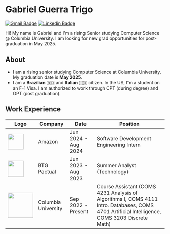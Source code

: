<!---
Trigozord/Trigozord is a ✨ special ✨ repository because its `README.md` (this file) appears on your GitHub profile.
You can click the Preview link to take a look at your changes.
--->
# Gabriel Guerra Trigo
[![Gmail Badge](https://img.shields.io/badge/-gabrielguerratrigo20-c14438?style=flat&logo=Gmail&logoColor=white&link=mailto:gabrielguerratrigo20@gmail.com)](mailto:gabrielguerratrigo20@gmail.com)
[![Linkedin Badge](https://img.shields.io/badge/-gabriel-blue?style=flat&logo=Linkedin&logoColor=white&link=https://www.linkedin.com/in/gabriel-trigo-b3a22a23b/)](https://www.linkedin.com/in/gabriel-trigo-b3a22a23b/)

Hi! My name is Gabriel and I'm a rising Senior studying Computer Science @ Columbia University. I am looking for new grad opportunities for post-graduation in May 2025.

## About
- I am a rising senior studying Computer Science at Columbia University. My graduation date is **May 2025**.
- I am a **Brazilian** 🇧🇷 and **Italian** 🇮🇹 citizen. In the US, I'm a student on an F-1 Visa. I am authorized to work through CPT (during degree) and OPT (post graduation).

## Work Experience
| Logo | Company | Date | Position |
| ------------ | ------------ | ---- | ------- |
| <img src="https://es.logodownload.org/wp-content/uploads/2019/07/amazon-logo-81.png" height="50"> | Amazon | Jun 2024 - Aug 2024 | Software Development Engineering Intern |
| <img src="https://performance.btgpactual.com/app/index_files/logo_btg_azul.png" height="50"> | BTG Pactual | Jun 2023 - Aug 2023 | Summer Analyst (Technology) |
| <img src="https://logos-download.com/wp-content/uploads/2020/06/Columbia_University_Logo.png" height="80"> | Columbia University | Sep 2022 - Present | Course Assistant (COMS 4231 Analysis of Algorithms I, COMS 4111 Intro. Databases, COMS 4701 Artificial Intelligence, COMS 3203 Discrete Math)
